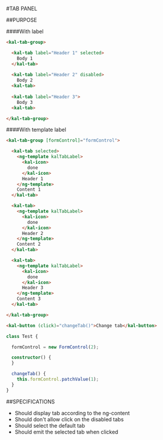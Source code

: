 #TAB PANEL

##PURPOSE

####With label

```html
<kal-tab-group>

  <kal-tab label="Header 1" selected>
    Body 1
  </kal-tab>
  
  <kal-tab label="Header 2" disabled>
    Body 2
  <kal-tab>
  
  <kal-tab label="Header 3">
    Body 3
  <kal-tab>

</kal-tab-group>
```

####With template label

```html
<kal-tab-group [formControl]="formControl">

  <kal-tab selected>
    <ng-template kalTabLabel>
      <kal-icon>
        done
      </kal-icon>
      Header 1
    </ng-template>
    Content 1
  </kal-tab>

  <kal-tab>
    <ng-template kalTabLabel>
      <kal-icon>
        done
      </kal-icon>
      Header 2
    </ng-template>
    Content 2
  </kal-tab>

  <kal-tab>
    <ng-template kalTabLabel>
      <kal-icon>
        done
      </kal-icon>
      Header 3
    </ng-template>
    Content 3
  </kal-tab>

</kal-tab-group>

<kal-button (click)="changeTab()">Change tab</kal-button>

```


```typescript
class Test {

  formControl = new FormControl(2);

  constructor() {
  }

  changeTab() {
    this.formControl.patchValue(1);
  }
}
```

##SPECIFICATIONS

* Should display tab according to the ng-content
* Should don't allow click on the disabled tabs
* Should select the default tab
* Should emit the selected tab when clicked
